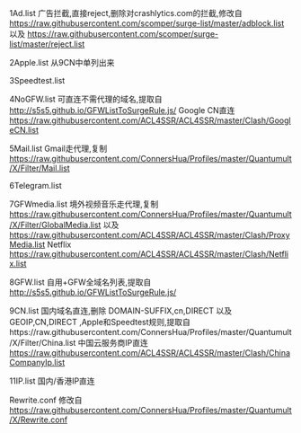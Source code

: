
1Ad.list 
广告拦截,直接reject,删除对crashlytics.com的拦截,修改自 https://raw.githubusercontent.com/scomper/surge-list/master/adblock.list 以及 https://raw.githubusercontent.com/scomper/surge-list/master/reject.list

2Apple.list
从9CN中单列出来

3Speedtest.list

4NoGFW.list 
可直连不需代理的域名,提取自 http://s5s5.github.io/GFWListToSurgeRule.js/
Google CN直连 https://raw.githubusercontent.com/ACL4SSR/ACL4SSR/master/Clash/GoogleCN.list

5Mail.list 
Gmail走代理,复制 https://raw.githubusercontent.com/ConnersHua/Profiles/master/Quantumult/X/Filter/Mail.list

6Telegram.list 

7GFWmedia.list 
境外视频音乐走代理,复制 https://raw.githubusercontent.com/ConnersHua/Profiles/master/Quantumult/X/Filter/GlobalMedia.list 以及 https://raw.githubusercontent.com/ACL4SSR/ACL4SSR/master/Clash/ProxyMedia.list
Netflix
https://raw.githubusercontent.com/ACL4SSR/ACL4SSR/master/Clash/Netflix.list

8GFW.list 
自用+GFW全域名列表,提取自 http://s5s5.github.io/GFWListToSurgeRule.js/

9CN.list 
国内域名直连,删除 DOMAIN-SUFFIX,cn,DIRECT 以及 GEOIP,CN,DIRECT ,Apple和Speedtest规则,提取自https://raw.githubusercontent.com/ConnersHua/Profiles/master/Quantumult/X/Filter/China.list
中国云服务商IP直连 https://raw.githubusercontent.com/ACL4SSR/ACL4SSR/master/Clash/ChinaCompanyIp.list

11IP.list 国内/香港IP直连

Rewrite.conf 修改自
https://raw.githubusercontent.com/ConnersHua/Profiles/master/Quantumult/X/Rewrite.conf

